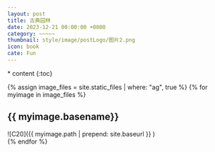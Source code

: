 ```yaml
---
layout: post
title: 古典园林
date: 2023-12-21 00:00:00 +0800
category: ~~~~~
thumbnail: style/image/postLogo/图片2.png
icon: book
cate: Fun
---
```


<script src="{{ '/style/js/ezoom.js' | prepend: site.baseurl    }}   "></script>
<link rel="stylesheet" href="{{ '/style/css/ezoom.css' | prepend: site.baseurl    }}" />
* content
{:toc}



{% assign image_files = site.static_files | where: "ag", true %}
{% for myimage in image_files    %}

##  {{ myimage.basename}}
 ![C20]({{ myimage.path | prepend: site.baseurl }} )  
{% endfor %}


<script >
    ezoom.onInit($('img'), {
  // options here
});
</script>
